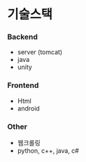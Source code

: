 # 기술스택

### Backend

- server (tomcat)
- java
- unity

### Frontend

- Html
- android

### Other

- 웹크롤링
- python, c++, java, c#
